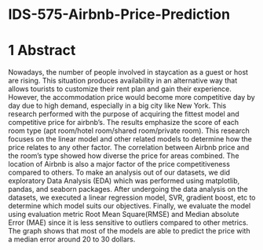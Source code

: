 # IDS-575-Airbnb-Price-Prediction

# 1 Abstract

Nowadays, the number of people involved in staycation as a guest or host are rising. This situation produces availability in an alternative way that allows tourists to customize their rent plan and gain their experience. However, the accommodation price would become more competitive day by day due to high demand, especially in a big city like New York. This research performed with the purpose of acquiring the fittest model and competitive price for airbnb’s. The results emphasize the score of each room type (apt room/hotel room/shared room/private room). This research focuses on the linear model and other related models to determine how the price relates to any other factor. The correlation between Airbnb price and the room’s type showed how diverse the price for areas combined. The location of Airbnb is also a major factor of the price competitiveness compared to others. To make an analysis out of our datasets, we did exploratory Data Analysis (EDA) which was performed using matplotlib, pandas, and seaborn packages. After undergoing the data analysis on the datasets, we executed a linear regression model, SVR, gradient boost, etc to determine which model suits our objectives. Finally,  we evaluate the model using evaluation metric Root Mean Square(RMSE) and Median absolute Error (MAE) since it is less sensitive to outliers compared to other metrics.  The graph shows that most of the models are able to predict the price with a median error around 20 to 30 dollars.
